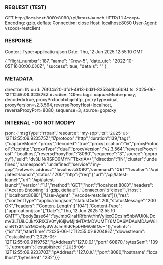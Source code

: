 ### REQUEST (TEST) ###
GET http://localhost:8080:8080/api/latest-launch HTTP/1.1
Accept-Encoding: gzip\, deflate
Connection: close
Host: localhost:8080
User-Agent: vscode-restclient


### RESPONSE ###
Content-Type: application/json
Date: Thu\, 12 Jun 2025 12:55:10 GMT

{
  "flight_number": 187,
  "name": "Crew-5",
  "date_utc": "2022-10-05T16:00:00.000Z",
  "success": true,
  "details": ""
}


### METADATA ###
direction: IN
uuid: 76f04b20-dfd1-4913-bd31-83534dbc6b94
ts: 2025-06-12T12:55:09.920575Z
duration: 139ms
tags: captureMode=proxy, decoded=true, proxyProtocol=tcp:http, proxyType=dual, proxyVersion=v2.3.564, reverseProxyHost=localhost, reverseProxyPort=8080, sequence=3, source=goproxy

### INTERNAL - DO NOT MODIFY ###
json: {"msgType":"rrpair","resource":"my-app","ts":"2025-06-12T12:55:09.920575Z","l7protocol":"http","duration":139,"tags":{"captureMode":"proxy","decoded":"true","proxyLocation":"in","proxyProtocol":"tcp:http","proxyType":"dual","proxyVersion":"v2.3.564","reverseProxyHost":"localhost","reverseProxyPort":"8080","sequence":"3","source":"goproxy"},"uuid":"dvBLIN/RSRO9MYNTTbxrlA==","direction":"IN","cluster":"undefined","namespace":"undefined","service":"my-app","network_address":"localhost:8080","command":"GET","location":"/api/latest-launch","status":"200","http":{"req":{"url":"/api/latest-launch","uri":"/api/latest-launch","version":"1.1","method":"GET","host":"localhost:8080","headers":{"Accept-Encoding":["gzip, deflate"],"Connection":["close"],"Host":["localhost:8080"],"User-Agent":["vscode-restclient"]}},"res":{"contentType":"application/json","statusCode":200,"statusMessage":"200 OK","headers":{"Content-Length":["104"],"Content-Type":["application/json"],"Date":["Thu, 12 Jun 2025 12:55:10 GMT"]},"bodyBase64":"eyJmbGlnaHRfbnVtYmVyIjoxODcsIm5hbWUiOiJDcmV3LTUiLCJkYXRlX3V0YyI6IjIwMjItMTAtMDVUMTY6MDA6MDAuMDAwWiIsInN1Y2Nlc3MiOnRydWUsImRldGFpbHMiOiIifQo="}},"netinfo":{"id":"3","startTime":"2025-06-12T12:55:09.920486Z","downstream":{"established":"2025-06-12T12:55:09.919975Z","ipAddress":"127.0.0.1","port":60870,"bytesSent":"139"},"upstream":{"established":"2025-06-12T12:55:09.920370Z","ipAddress":"127.0.0.1","port":8080,"hostname":"localhost","bytesSent":"232"}}}

